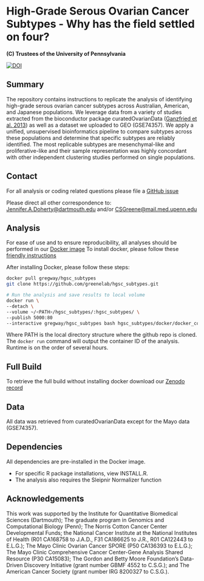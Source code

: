 # High-Grade Serous Ovarian Cancer Subtypes - Why has the field settled on four?

**(C) Trustees of the University of Pennsylvania**

[![DOI](https://zenodo.org/badge/doi/10.5281/zenodo.32906.svg)](http://dx.doi.org/10.5281/zenodo.32906)

## Summary

The repository contains instructions to replicate the analysis of identifying
high-grade serous ovarian cancer subtypes across Australian, American, and
Japanese populations. We leverage data from a variety of studies extracted from
the bioconductor package curatedOvarianData
([Ganzfried et al. 2013](http://doi.org/10.1093/database/bat013)) as well as a
 dataset we uploaded to GEO (GSE74357). We apply a unified, unsupervised
bioinformatics pipeline to compare subtypes across these populations and
determine that specific subtypes are reliably identified. The most replicable
subtypes are mesenchymal-like and proliferative-like and their sample
representation was highly concordant with other independent clustering studies
performed on single populations.

## Contact

For all analysis or coding related questions please file a
[GitHub issue](https://github.com/greenelab/hgsc_subtypes/issues)

Please direct all other correspondence to:
Jennifer.A.Doherty@dartmouth.edu and/or CSGreene@mail.med.upenn.edu


## Analysis

For ease of use and to ensure reproducibility, all analyses should be performed
in our [Docker image](https://hub.docker.com/r/gregway/hgsc_subtypes/)
To install docker, please follow these
[friendly instructions](https://docs.docker.com/linux/)

After installing Docker, please follow these steps:

```sh
docker pull gregway/hgsc_subtypes
git clone https://github.com/greenelab/hgsc_subtypes.git

# Run the analysis and save results to local volume
docker run \
--detach \
--volume ~/<PATH>/hgsc_subtypes/:hgsc_subtypes/ \
--publish 5000:80
--interactive gregway/hgsc_subtypes bash hgsc_subtypes/docker/docker_command.sh

```

Where PATH is the local directory structure where the github repo is cloned. The
`docker run` command will output the container ID of the analysis. Runtime is on
the order of several hours.

## Full Build

To retrieve the full build without installing docker download our 
[Zenodo record](https://zenodo.org/record/53990)

## Data
All data was retrieved from curatedOvarianData except for the Mayo data
(GSE74357).

## Dependencies

All dependencies are pre-installed in the Docker image. 

* For specific R package installations, view INSTALL.R. 
* The analysis also requires the Sleipnir Normalizer function

## Acknowledgements

This work was supported by the Institute for Quantitative Biomedical Sciences
(Dartmouth); The graduate program in Genomics and Computational Biology (Penn);
The Norris Cotton Cancer Center Developmental Funds;
the National Cancer Institute at the National Institutes of Health (R01 CA168758
to J.A.D., F31 CA186625 to J.R., R01 CA122443 to E.L.G.); The Mayo Clinic
Ovarian Cancer SPORE (P50 CA136393 to E.L.G.); The Mayo Clinic Comprehensive
Cancer Center-Gene Analysis Shared Resource (P30 CA15083); The Gordon and Betty
Moore Foundation’s Data-Driven Discovery Initiative (grant number GBMF 4552 to
C.S.G.); and The American Cancer Society (grant number IRG 8200327 to C.S.G.).
